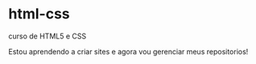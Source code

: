 # html-css
 curso de HTML5 e CSS

 Estou aprendendo a criar sites e agora vou gerenciar meus repositorios!
